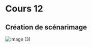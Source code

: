# Cours 12
## Création de scénarimage
![image (3)](https://user-images.githubusercontent.com/89608165/145730668-b7fabf6e-d54e-47e2-9ade-f5a4f328b07b.png)
